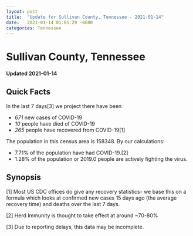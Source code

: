 ```yaml
---
layout: post
title:  "Update for Sullivan County, Tennessee - 2021-01-14"
date:   2021-01-14 01:01:29 -0600
categories: Tennessee
---
```


# Sullivan County, Tennessee
#### Updated 2021-01-14

## Quick Facts

In the last 7 days[3] we project there have been
- *671* new cases of COVID-19
- *10* people have died of COVID-19
- *265* people have recovered from COVID-19[1]

The population in this census area is 158348. By our calculations:
- 7.71% of the population have had COVID-19.[2]
- 1.28% of the population or 2019.0 people are actively fighting the virus.

## Synopsis




[1] Most US CDC offices do give any recovery statistics- we base this on a formula which looks at confirmed new cases
15 days ago (the average recovery time) and deaths over the last 7 days.

[2] Herd Immunity is thought to take effect at around ~70-80%

[3] Due to reporting delays, this data may be incomplete.
 
    